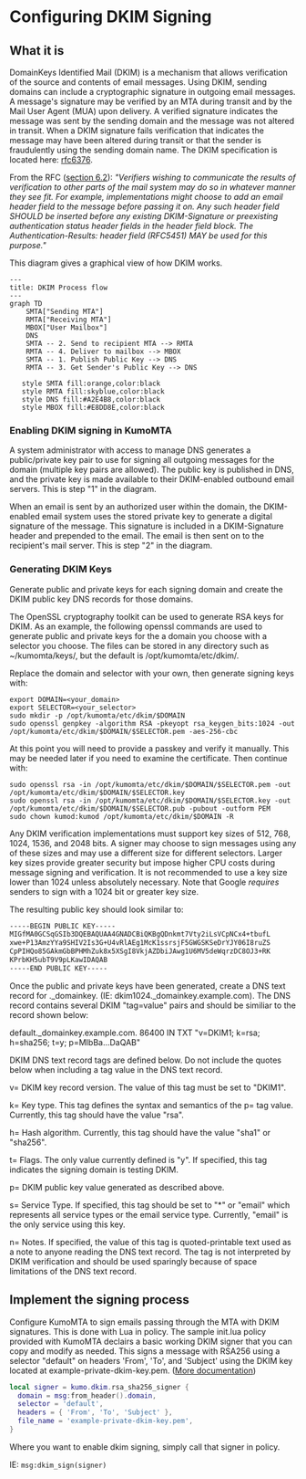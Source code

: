# Configuring DKIM Signing

## What it is

DomainKeys Identified Mail (DKIM) is a mechanism that allows verification of the source and contents of email messages. Using DKIM, sending domains can include a cryptographic signature in outgoing email messages. A message's signature may be verified by an MTA during transit and by the Mail User Agent (MUA) upon delivery. A verified signature indicates the message was sent by the sending domain and the message was not altered in transit. When a DKIM signature fails verification that indicates the message may have been altered during transit or that the sender is fraudulently using the sending domain name. The DKIM specification is located here: [rfc6376](https://datatracker.ietf.org/doc/html/rfc6376).

From the RFC ([section 6.2](https://datatracker.ietf.org/doc/html/rfc6376#section-6.2)):
_"Verifiers wishing to communicate the results of verification to other
   parts of the mail system may do so in whatever manner they see fit.
   For example, implementations might choose to add an email header
   field to the message before passing it on.  Any such header field
   SHOULD be inserted before any existing DKIM-Signature or preexisting
   authentication status header fields in the header field block.  The
   Authentication-Results: header field (RFC5451) MAY be used for this
   purpose."_

This diagram gives a graphical view of how DKIM works.

```mermaid
---
title: DKIM Process flow
---
graph TD
    SMTA["Sending MTA"]
    RMTA["Receiving MTA"]
    MBOX["User Mailbox"]
    DNS
    SMTA -- 2. Send to recipient MTA --> RMTA
    RMTA -- 4. Deliver to mailbox --> MBOX
    SMTA -- 1. Publish Public Key --> DNS
    RMTA -- 3. Get Sender's Public Key --> DNS

   style SMTA fill:orange,color:black
   style RMTA fill:skyblue,color:black
   style DNS fill:#A2E4B8,color:black
   style MBOX fill:#E8DD8E,color:black

```

### Enabling DKIM signing in KumoMTA

A system administrator with access to manage DNS generates a public/private key pair to use for signing all outgoing messages for the domain (multiple key pairs are allowed). The public key is published in DNS, and the private key is made available to their DKIM-enabled outbound email servers. This is step "1" in the diagram.

When an email is sent by an authorized user within the domain, the DKIM-enabled email system uses the stored private key to generate a digital signature of the message. This signature is included in a DKIM-Signature header and prepended to the email. The email is then sent on to the recipient's mail server. This is step "2" in the diagram.


### Generating DKIM Keys

Generate public and private keys for each signing domain and create the DKIM public key DNS records for those domains.

The OpenSSL cryptography toolkit can be used to generate RSA keys for DKIM. As an example, the following openssl commands are used to generate public and private keys for the a domain you choose with a selector you choose. The files can be stored in any directory such as ~/kumomta/keys/, but the default is /opt/kumomta/etc/dkim/.

Replace the domain and selector with your own, then generate signing keys with:
```console
export DOMAIN=<your_domain>
export SELECTOR=<your_selector>
sudo mkdir -p /opt/kumomta/etc/dkim/$DOMAIN
sudo openssl genpkey -algorithm RSA -pkeyopt rsa_keygen_bits:1024 -out /opt/kumomta/etc/dkim/$DOMAIN/$SELECTOR.pem -aes-256-cbc
```
At this point you will need to provide a passkey and verify it manually. This may be needed later if you need to examine the certificate. Then continue with:

```console
sudo openssl rsa -in /opt/kumomta/etc/dkim/$DOMAIN/$SELECTOR.pem -out /opt/kumomta/etc/dkim/$DOMAIN/$SELECTOR.key
sudo openssl rsa -in /opt/kumomta/etc/dkim/$DOMAIN/$SELECTOR.key -out /opt/kumomta/etc/dkim/$DOMAIN/$SELECTOR.pub -pubout -outform PEM
sudo chown kumod:kumod /opt/kumomta/etc/dkim/$DOMAIN -R
```

Any DKIM verification implementations must support key sizes of 512, 768, 1024, 1536, and 2048 bits. A signer may choose to sign messages using any of these sizes and may use a different size for different selectors. Larger key sizes provide greater security but impose higher CPU costs during message signing and verification. It is not recommended to use a key size lower than 1024 unless absolutely necessary. Note that Google _requires_ senders to sign with a 1024 bit or greater key size.

The resulting public key should look similar to:

```txt
-----BEGIN PUBLIC KEY-----
MIGfMA0GCSqGSIb3DQEBAQUAA4GNADCBiQKBgQDnkmt7Vty2iLsVCpNCx4+tbufL
xwe+P13AmzYYa9SHIV2Is3G+U4vRlAEg1McK1ssrsjF5GWGSKSeDrYJY06I8ruZS
CpPIHQo85GAkmGbBPHMhZuk8x5XSgI8VkjAZDbiJAwg1U6MV5deWqrzDC8OJ3+RK
KPrbKH5ubT9V9pLKawIDAQAB
-----END PUBLIC KEY-----
```

Once the public and private keys have been generated, create a DNS text record for <SELECTOR>._domainkey.<DOMAIN> (IE: dkim1024._domainkey.example.com). The DNS record contains several DKIM "tag=value" pairs and should be similiar to the record shown below:

default._domainkey.example.com. 86400 IN TXT
"v=DKIM1; k=rsa; h=sha256; t=y; p=MIbBa...DaQAB"

DKIM DNS text record tags are defined below. Do not include the quotes below when including a tag value in the DNS text record.

v= DKIM key record version. The value of this tag must be set to "DKIM1".

k= Key type. This tag defines the syntax and semantics of the p= tag value. Currently, this tag should have the value "rsa".

h= Hash algorithm. Currently, this tag should have the value "sha1" or "sha256".

t= Flags. The only value currently defined is "y". If specified, this tag indicates the signing domain is testing DKIM.

p= DKIM public key value generated as described above.

s= Service Type. If specified, this tag should be set to "*" or "email" which represents all service types or the email service type. Currently, "email" is the only service using this key.

n= Notes. If specified, the value of this tag is quoted-printable text used as a note to anyone reading the DNS text record. The tag is not interpreted by DKIM verification and should be used sparingly because of space limitations of the DNS text record.

## Implement the signing process

Configure KumoMTA to sign emails passing through the MTA with DKIM signatures.  This is done with Lua in policy.  The sample init.lua policy provided with KumoMTA declairs a basic working DKIM signer that you can copy and modify as needed.  This signs a message with RSA256 using a selector "default" on headers 'From', 'To', and 'Subject' using the DKIM key located at example-private-dkim-key.pem. ([More documentation](https://docs.kumomta.com/reference/kumo.dkim/rsa_sha256_signer/))

```lua
local signer = kumo.dkim.rsa_sha256_signer {
  domain = msg:from_header().domain,
  selector = 'default',
  headers = { 'From', 'To', 'Subject' },
  file_name = 'example-private-dkim-key.pem',
}
```

Where you want to enable dkim signing, simply call that signer in policy.

IE:  `msg:dkim_sign(signer)`
